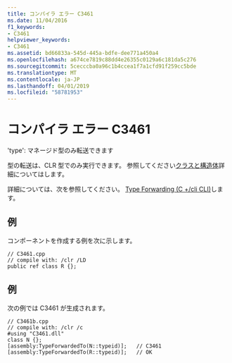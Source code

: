 ```yaml
---
title: コンパイラ エラー C3461
ms.date: 11/04/2016
f1_keywords:
- C3461
helpviewer_keywords:
- C3461
ms.assetid: bd66833a-545d-445a-bdfe-dee771a450a4
ms.openlocfilehash: a674ce7819c88dd4e26355c0129a6c181da5c276
ms.sourcegitcommit: 5cecccba0a96c1b4ccea1f7a1cfd91f259cc5bde
ms.translationtype: MT
ms.contentlocale: ja-JP
ms.lasthandoff: 04/01/2019
ms.locfileid: "58781953"
---
```

# <a name="compiler-error-c3461"></a>コンパイラ エラー C3461

'type': マネージド型のみ転送できます

型の転送は、CLR 型でのみ実行できます。  参照してください[クラスと構造体](../../extensions/classes-and-structs-cpp-component-extensions.md)詳細についてはします。

詳細については、次を参照してください。 [Type Forwarding (C +/cli CLI)](../../extensions/type-forwarding-cpp-cli.md)します。

## <a name="example"></a>例

コンポーネントを作成する例を次に示します。

```
// C3461.cpp
// compile with: /clr /LD
public ref class R {};
```

## <a name="example"></a>例

次の例では C3461 が生成されます。

```
// C3461b.cpp
// compile with: /clr /c
#using "C3461.dll"
class N {};
[assembly:TypeForwardedTo(N::typeid)];   // C3461
[assembly:TypeForwardedTo(R::typeid)];   // OK
```
